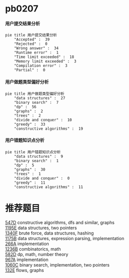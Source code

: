 # pb0207

<!-- tabs:start -->



#### **用户提交结果分析**

```mermaid
pie title 用户提交结果分析
    "Accepted" :  39
    "Rejected" :  0
    "Wrong answer" :  34
    "Runtime error" :  1
    "Time limit exceeded" :  18
    "Memory limit exceeded" :  3
    "Compilation error" :  3
    "Partial" :  0
```

#### **用户做题类型偏好分析**

```mermaid
pie title 用户做题类型偏好分析
    "data structures" :  27
    "binary search" :  7
    "dp" :  56
    "graphs" :  2
    "trees" :  2
    "divide and conquer" :  10
    "greedy" :  33
    "constructive algorithms" :  19
```
#### **用户错题知识点分析**

```mermaid
pie title 用户错题知识点分析
    "data structures" :  9
    "binary search" :  1
    "dp" :  5
    "graphs" :  30
    "trees" :  1
    "divide and conquer" :  0
    "greedy" :  11
    "constructive algorithms" :  11
```



<!-- tabs:end -->
# 推荐题目
[547D](https://codeforces.com/contest/547/problem/D)		constructive algorithms,
                        dfs and similar,
                        graphs		  
[1195E](https://codeforces.com/contest/1195/problem/E)		data structures,
                        two pointers		  
[1340F](https://codeforces.com/contest/1340/problem/F)		brute force,
                        data structures,
                        hashing		  
[1175B](https://codeforces.com/contest/1175/problem/B)		data structures,
                        expression parsing,
                        implementation		  
[266A](https://codeforces.com/contest/266/problem/A)		implementation		  
[1236B](https://codeforces.com/contest/1236/problem/B)		combinatorics,
                        math		  
[582D](https://codeforces.com/contest/582/problem/D)		dp,
                        math,
                        number theory		  
[967A](https://codeforces.com/contest/967/problem/A)		implementation		  
[1060C](https://codeforces.com/contest/1060/problem/C)		binary search,
                        implementation,
                        two pointers		  
[132E](https://codeforces.com/contest/132/problem/E)		flows,
                        graphs		  
